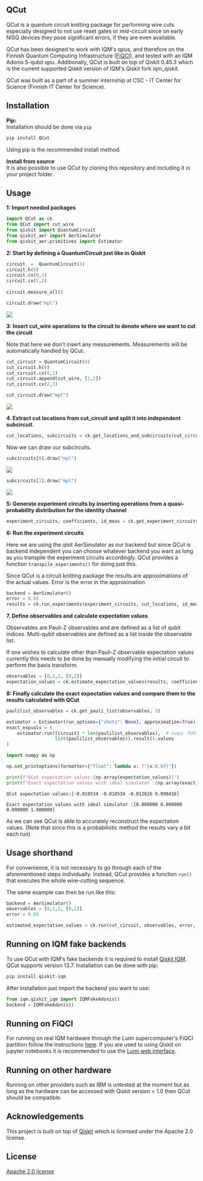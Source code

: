 ## QCut

QCut is a quantum circuit knitting package for performing wire cuts especially designed to not use reset gates or mid-circuit since on early NISQ devices they pose significant errors, if they are even available.

QCut has been designed to work with IQM's qpus, and therefore on the Finnish Quantum Computing Infrastructure ([FiQCI](https://fiqci.fi/)), and tested with an IQM Adonis 5-qubit qpu. Additionally, QCut is built on top of Qiskit 0.45.3 which is the current supported Qiskit version of IQM's Qiskit fork iqm\_qiskit.

QCut was built as a part of a summer internship at CSC - IT Center for Science (Finnish IT Center for Science).

## Installation

**Pip:**  
Installation should be done via `pip`

```python
pip install QCut
```

Using pip is the recommended install method.

**Install from source**  
It is also possible to use QCut by cloning this repository and including it in your project folder.

## Usage

**1: Import needed packages**

```python
import QCut as ck
from QCut import cut_wire
from qiskit import QuantumCircuit
from qiskit_aer import AerSimulator
from qiskit_aer.primitives import Estimator
```

**2: Start by defining a QuantumCircuit just like in Qiskit**

```python
circuit  =  QuantumCircuit(3)
circuit.h(0)
circuit.cx(0,1)
circuit.cx(1,2)
   
circuit.measure_all()

circuit.draw("mpl")
```

![](https://33333.cdn.cke-cs.com/kSW7V9NHUXugvhoQeFaf/images/de618d0f193a9532d9ee849bac62e319cd5df3e35a4f9331.png)

**3: Insert cut\_wire operations to the circuit to denote where we want to cut the circuit**

Note that here we don't insert any measurements. Measurements will be automatically handled by QCut.

```python
cut_circuit = QuantumCircuit(4)
cut_circuit.h(0)
cut_circuit.cx(0,1)
cut_circuit.append(cut_wire, [1,2])
cut_circuit.cx(2,3)

cut_circuit.draw("mpl")
```

![](https://33333.cdn.cke-cs.com/kSW7V9NHUXugvhoQeFaf/images/97085d3d332653534f045ebd4bceb473b28a1c93014c06c8.png)

**4\. Extract cut locations from cut\_circuit and split it into independent subcircuit.**

```python
cut_locations, subcircuits = ck.get_locations_and_subcircuits(cut_circuit)
```

Now we can draw our subcircuits.

```python
subcircuits[0].draw("mpl")
```

![](https://33333.cdn.cke-cs.com/kSW7V9NHUXugvhoQeFaf/images/168872c3d19110c76d6295dce1a9641156e38a9b31de2008.png)

```python
subcircuits[1].draw("mpl")
```

![](https://33333.cdn.cke-cs.com/kSW7V9NHUXugvhoQeFaf/images/38cef69b2bf031fb8d88f791932bf5af9b53ba796ac22fd1.png)

**5: Generate experiment circuits by inserting operations from a quasi-probability distribution for the identity channel**

```python
experiment_circuits, coefficients, id_meas = ck.get_experiment_circuits(subcircuits, cut_locations)
```

**6: Run the experiment circuits**

Here we are using the qisit AerSimulator as our backend but since QCut is backend independent you can choose whatever backend you want as long as you transpile the experiment circuits accordingly. QCut provides a function `transpile_experiments()` for doing just this.

Since QCut is a circuit knitting package the results are approximations of the actual values. Error is the error in the approximation.

```python
backend = AerSimulator()
error = 0.03
results = ck.run_experiments(experiment_circuits, cut_locations, id_meas, error=error, backend=backend, mitigate=True)
```

**7\. Define observables and calculate expectation values**

Observables are Pauli-Z observables and are defined as a list of qubit indices. Multi-qubit observables are defined as a list inside the observable list.

If one wishes to calculate other than Pauli-Z observable expectation values currently this needs to be done by manually modifying the initial circuit to perform the basis transform.

```python
observables = [0,1,2, [0,2]]
expectation_values = ck.estimate_expectation_values(results, coefficients, cut_locations, observables, error)
```

**8: Finally calculate the exact expectation values and compare them to the results calculated with QCut**

```python
paulilist_observables = ck.get_pauli_list(observables, 3)

estimator = Estimator(run_options={"shots": None}, approximation=True)
exact_expvals = (
    estimator.run([circuit] * len(paulilist_observables),  # noqa: PD011
                  list(paulilist_observables)).result().values
)
```

```python
import numpy as np

np.set_printoptions(formatter={"float": lambda x: f"{x:0.6f}"})

print(f"QCut expectation values:{np.array(expectation_values)}")
print(f"Exact expectation values with ideal simulator :{np.array(exact_expvals)}")
```

`QCut expectation values:[-0.018534 -0.018534 -0.012826 0.998416]`

`Exact expectation values with ideal simulator :[0.000000 0.000000 0.000000 1.000000]`

As we can see QCut is able to accurately reconstruct the expectation values. (Note that since this is a probabilistic method the results vary a bit each run)

## Usage shorthand

For convenience, it is not necessary to go through each of the aforementioned steps individually. Instead, QCut provides a function `run()` that executes the whole wire-cutting sequence.

The same example can then be run like this:

```python
backend = AerSimulator()
observables = [0,1,2, [0,2]]
error = 0.03

estimated_expectation_values = ck.run(cut_circuit, observables, error, backend, mitigate=True)
```

## Running on IQM fake backends

To use QCut with IQM's fake backends it is required to install [Qiskit IQM](https://github.com/iqm-finland/qiskit-on-iqm). QCut supports version 13.7. Installation can be done with pip:

```python
pip install qiskit-iqm
```

After installation just import the backend you want to use:

```python
from iqm.qiskit_iqm import IQMFakeAdonis()
backend = IQMFakeAdonis()
```

## Running on FiQCI

For running on real IQM hardware through the Lumi supercomputer's FiQCI partition follow the instructions [here](https://docs.csc.fi/computing/quantum-computing/helmi/running-on-helmi/). If you are used to using Qiskit on jupyter notebooks it is recommended to use the [Lumi web interface](https://docs.lumi-supercomputer.eu/runjobs/webui/).

## Running on other hardware

Running on other providers such as IBM is untested at the moment but as long as the hardware can be accessed with Qiskit version \< 1.0 then QCut should be compatible.

## Acknowledgements

This project is built on top of [Qiskit](https://github.com/Qiskit/qiskit) which is licensed under the Apache 2.0 license.

## License

[Apache 2.0 license](https://github.com/JooNiv/QCut/blob/main/LICENSE)
